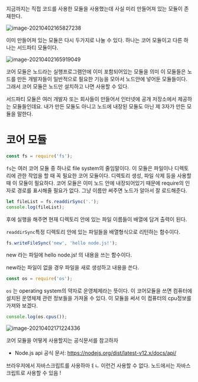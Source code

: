지금까지는 직접 코드를 사용한 모듈을 사용했는데 사실 미리 만들어져 있는 모듈이 존재한다.

![image-20210402165827238](C:\Users\codeline\AppData\Roaming\Typora\typora-user-images\image-20210402165827238.png)

이미 만들어져 있는 모듈은 다시 두가지로 나눌 수 있다. 하나는 코어 모듈이고 다른 하나는 서드파티 모듈이다.

![image-20210402165919049](C:\Users\codeline\AppData\Roaming\Typora\typora-user-images\image-20210402165919049.png)

코어 모듈은 노드라는 실행프로그램안에 이미 포함되어있는 모듈을 의미 이 모듈들은 노드를 만든 개발자들이 일반적으로 필요한 기능을 모아서 노드안에 넣어둔 모듈들이다. 그래서 코어 모듈은 노드만 설치하고 나면 사용할 수 있다.

서드파티 모듈은 여러 개발자 또는 회사들이 만들어서 인터넷에 공개 저장소에서 제공하는 모듈들인데요. 내가 만든 모듈도 아니고 노드에 내장된 모듈도 아닌 제 3자가 만든 모듈을 말한다.



# 코어 모듈

```js
const fs = require('fs');
```

`fs`는 여러 코어 모듈 중 하나로 file system의 줄임말이다. 이 모듈은 파일이나 디렉토리에 관한 작업을 할 때 꼭 필요한 코어 모듈이다. 디렉토리 생성, 파일 삭제 등을 사용할 때 이 모듈이 필요하다. 코어 모듈은 이미 노드 안에 내장되어있기 때문에 require의 인자로 경로를 표시해줄 필요가 없다. 그냥 이름만 써주면 노드가 알아서 잘 로드해준다.

```js
let fileList = fs.readdirSync('.');
console.log(fileList);
```

후에 실행을 해주면 현재 디렉토리 안에 있는 파일 이름들이 배열에 담겨 출력이 된다.

`readdirSync`특정 디렉토리 안에 있는 파일들을 배열형식으로 리턴하는 함수이다.

```js
fs.writeFileSync('new', 'hello node.js!');
```

new 라는 파일에 hello node.js! 의 내용을 쓰는 함수이다.

new라는 파일이 없을 경우 파일을 새로 생성하고 내용을 쓴다.





```js
const os = require('os');
```

`os` 는 operating system의 약자로 운영체제라는 뜻이다. 이 코어모듈을 쓰면 컴퓨터에 설치된 운영체제 관련 정보들을 가져올 수 있다. 이 모듈을 써서 이 컴퓨터의 cpu정보를 가져와 보겠다.

```js
console.log(os.cpus());
```

![image-20210402171224336](C:\Users\codeline\AppData\Roaming\Typora\typora-user-images\image-20210402171224336.png)





코어 모듈을 어떻게 사용할지는 공식문서를 참고하자

- Node.js api 공식 문서: https://nodejs.org/dist/latest-v12.x/docs/api/

브라우저에서 자바스크립트를 사용하마ㅕㄴ 이런건 사용할 수 없다. 노드에서는 자바스크립트로 사용할 수 있음 ! 